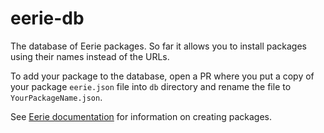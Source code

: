 # eerie-db

The database of Eerie packages. So far it allows you to install packages using
their names instead of the URLs.

To add your package to the database, open a PR where you put a copy of your
package `eerie.json` file into `db` directory and rename the file to
`YourPackageName.json`.

See [Eerie documentation](https://iolanguage.github.io/eerie) for information on
creating packages.
